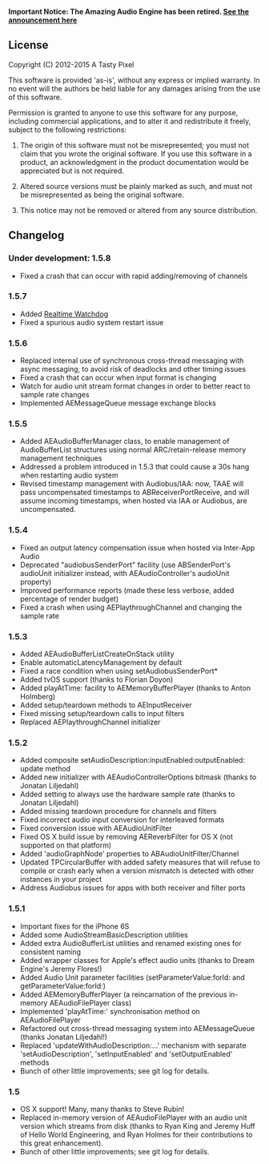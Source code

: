 **Important Notice: The Amazing Audio Engine has been retired. [See the announcement here](http://theamazingaudioengine.com/retirement/)**


License
-------

Copyright (C) 2012-2015 A Tasty Pixel

This software is provided 'as-is', without any express or implied
warranty.  In no event will the authors be held liable for any damages
arising from the use of this software.

Permission is granted to anyone to use this software for any purpose,
including commercial applications, and to alter it and redistribute it
freely, subject to the following restrictions:

1. The origin of this software must not be misrepresented; you must not
   claim that you wrote the original software. If you use this software
   in a product, an acknowledgment in the product documentation would be
   appreciated but is not required.
   
2. Altered source versions must be plainly marked as such, and must not be
   misrepresented as being the original software.
   
3. This notice may not be removed or altered from any source distribution.


Changelog
---------

### Under development: 1.5.8

- Fixed a crash that can occur with rapid adding/removing of channels

### 1.5.7

- Added [Realtime Watchdog](https://github.com/TheAmazingAudioEngine/RealtimeWatchdog)
- Fixed a spurious audio system restart issue

### 1.5.6

- Replaced internal use of synchronous cross-thread messaging with async messaging, to avoid risk of deadlocks and other timing issues
- Fixed a crash that can occur when input format is changing
- Watch for audio unit stream format changes in order to better react to sample rate changes
- Implemented AEMessageQueue message exchange blocks

### 1.5.5

- Added AEAudioBufferManager class, to enable management of AudioBufferList structures using normal ARC/retain-release memory management techniques
- Addressed a problem introduced in 1.5.3 that could cause a 30s hang when restarting audio system
- Revised timestamp management with Audiobus/IAA: now, TAAE will pass uncompensated timestamps to ABReceiverPortReceive, and will assume incoming timestamps, when hosted via IAA or Audiobus, are uncompensated.

### 1.5.4

- Fixed an output latency compensation issue when hosted via Inter-App Audio
- Deprecated "audiobusSenderPort" facility (use ABSenderPort's audioUnit initializer instead, with AEAudioController's audioUnit property)
- Improved performance reports (made these less verbose, added percentage of render budget)
- Fixed a crash when using AEPlaythroughChannel and changing the sample rate

### 1.5.3

- Added AEAudioBufferListCreateOnStack utility
- Enable automaticLatencyManagement by default
- Fixed a race condition when using setAudiobusSenderPort*
- Added tvOS support (thanks to Florian Doyon)
- Added playAtTime: facility to AEMemoryBufferPlayer (thanks to Anton Holmberg)
- Added setup/teardown methods to AEInputReceiver
- Fixed missing setup/teardown calls to input filters
- Replaced AEPlaythroughChannel initializer

### 1.5.2

- Added composite setAudioDescription:inputEnabled:outputEnabled: update method
- Added new initializer with AEAudioControllerOptions bitmask (thanks to Jonatan Liljedahl)
- Added setting to always use the hardware sample rate (thanks to Jonatan Liljedahl)
- Added missing teardown procedure for channels and filters
- Fixed incorrect audio input conversion for interleaved formats
- Fixed conversion issue with AEAudioUnitFilter
- Fixed OS X build issue by removing AEReverbFilter for OS X (not supported on that platform)
- Added 'audioGraphNode' properties to ABAudioUnitFilter/Channel
- Updated TPCircularBuffer with added safety measures that will refuse to compile or crash early when a version mismatch is detected with other instances in your project
- Address Audiobus issues for apps with both receiver and filter ports

### 1.5.1

- Important fixes for the iPhone 6S
- Added some AudioStreamBasicDescription utilities
- Added extra AudioBufferList utilities and renamed existing ones for consistent naming
- Added wrapper classes for Apple's effect audio units (thanks to Dream Engine's Jeremy Flores!)
- Added Audio Unit parameter facilities (setParameterValue:forId: and getParameterValue:forId:)
- Added AEMemoryBufferPlayer (a reincarnation of the previous in-memory AEAudioFilePlayer class)
- Implemented 'playAtTime:' synchronisation method on AEAudioFilePlayer
- Refactored out cross-thread messaging system into AEMessageQueue (thanks Jonatan Liljedahl!)
- Replaced 'updateWithAudioDescription:...' mechanism with separate 'setAudioDescription', 'setInputEnabled' and 'setOutputEnabled' methods
- Bunch of other little improvements; see git log for details.

### 1.5

- OS X support! Many, many thanks to Steve Rubin!
- Replaced in-memory version of AEAudioFilePlayer with an audio unit version which streams from disk (thanks to Ryan King and Jeremy Huff of Hello World Engineering, and Ryan Holmes for their contributions to this great enhancement).
- Bunch of other little improvements; see git log for details.